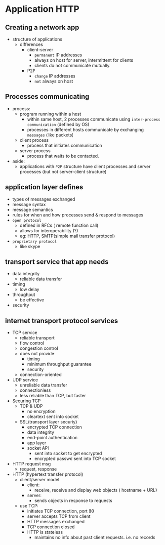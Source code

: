 # Application HTTP

## Creating a network app

-	structure of applications 
	-	differences
		-	client-server
			-	`permanent` IP addresses
			-	always on host for server, intermittent for clients
			-	clients do not communicate mutually.
		-	P2P
			-	`change` IP addresses
			-	`not` always on host

## Processes communicating

-	process:
	-	program running within a host
		-	within same host, 2 processes communicate using `inter-process communication` (defined by OS)
		-	processes in different hosts communicate by exchanging `messages` (like packets)
	-	client process
		-	process that initiates communication
	-	server process
		-	process that waits to be contacted.
-	aside:
	-	applications with `P2P` structure have client processes and server processes (but not server-client structure)
## application layer defines

-	types of messages exchanged
-	message syntax
-	message semantics
-	rules for when and how processes send & respond to messages
-	`open protocol`
	-	defined in RFCs ( remote function call)
	-	allows for interoperability (?)
	-	eg: HTTP, SMTP(simple mail transfer protocol)
-	`proprietary protocol`
	-	like skype
## transport service that app needs

-	data integrity
	-	reliable data transfer
-	timing
	-	low delay
-	throughput
	-	be effective
-	security
## internet transport protocol services

-	TCP service
	-	reliable transport
	-	flow control
	-	congestion control
	-	does not provide
		-	timing
		-	minimum throughput guarantee
		-	security
	-	connection-oriented
-	UDP service
	-	unreliable data transfer
	-	connectionless
	-	less reliable than TCP, but faster
-	Securing TCP
	-	TCP & UDP
		-	no encryption
		-	cleartext sent into socket
	-	SSL(transport layer securiy)
		-	encrypted TCP connection
		-	data integrity
		-	end-point authentication
		-	app layer
		-	socket API
			-	sent into socket to get encrypted
			-	encrypted passwd sent into TCP socket
-	HTTP request msg
	-	request, response
-	HTTP (hypertext transfer protocol)
	-	client/server model
		-	client:
			-	receive, receive and display web objects ( hostname + URL)
		-	server:
			-	sends objects in response to requests
	-	use TCP:
		-	initiates TCP connection, port 80
		-	server accepts TCP from client
		-	HTTP messages exchanged
		-	TCP connection closed
		-	HTTP is stateless
			-	maintains no info about past client requests. i.e. no records






		
		
































